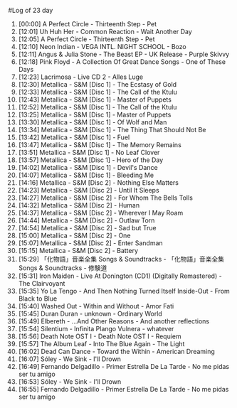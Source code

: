 #Log of 23 day

1. [00:00] A Perfect Circle - Thirteenth Step - Pet
1. [12:01] Uh Huh Her - Common Reaction - Wait Another Day
1. [12:05] A Perfect Circle - Thirteenth Step - Pet
1. [12:10] Neon Indian - VEGA INTL. NIGHT SCHOOL - Bozo
1. [12:11] Angus & Julia Stone - The Beast EP - UK Release - Purple Skivvy
1. [12:18] Pink Floyd - A Collection Of Great Dance Songs - One of These Days
1. [12:23] Lacrimosa - Live CD 2 - Alles Luge
1. [12:30] Metallica - S&M [Disc 1] - The Ecstasy of Gold
1. [12:33] Metallica - S&M [Disc 1] - The Call of the Ktulu
1. [12:43] Metallica - S&M [Disc 1] - Master of Puppets
1. [12:52] Metallica - S&M [Disc 1] - The Call of the Ktulu
1. [13:25] Metallica - S&M [Disc 1] - Master of Puppets
1. [13:30] Metallica - S&M [Disc 1] - Of Wolf and Man
1. [13:34] Metallica - S&M [Disc 1] - The Thing That Should Not Be
1. [13:42] Metallica - S&M [Disc 1] - Fuel
1. [13:47] Metallica - S&M [Disc 1] - The Memory Remains
1. [13:51] Metallica - S&M [Disc 1] - No Leaf Clover
1. [13:57] Metallica - S&M [Disc 1] - Hero of the Day
1. [14:02] Metallica - S&M [Disc 1] - Devil's Dance
1. [14:07] Metallica - S&M [Disc 1] - Bleeding Me
1. [14:16] Metallica - S&M [Disc 2] - Nothing Else Matters
1. [14:23] Metallica - S&M [Disc 2] - Until It Sleeps
1. [14:27] Metallica - S&M [Disc 2] - For Whom The Bells Tolls
1. [14:32] Metallica - S&M [Disc 2] - Human
1. [14:37] Metallica - S&M [Disc 2] - Wherever I May Roam
1. [14:44] Metallica - S&M [Disc 2] - Outlaw Torn
1. [14:54] Metallica - S&M [Disc 2] - Sad but True
1. [15:00] Metallica - S&M [Disc 2] - One
1. [15:07] Metallica - S&M [Disc 2] - Enter Sandman
1. [15:15] Metallica - S&M [Disc 2] - Battery
1. [15:29] 「化物語」音楽全集 Songs & Soundtracks - 「化物語」音楽全集 Songs & Soundtracks - 修験道
1. [15:31] Iron Maiden - Live At Donington (CD1) (Digitally Remastered) - The Clairvoyant
1. [15:35] Yo La Tengo - And Then Nothing Turned Itself Inside-Out - From Black to Blue
1. [15:40] Washed Out - Within and Without - Amor Fati
1. [15:45] Duran Duran - unknown - Ordinary World
1. [15:49] Elbereth - ...And Other Reasons - And another reflections
1. [15:54] Silentium - Infinita Plango Vulnera - whatever
1. [15:56] Death Note OST I - Death Note OST I - Requiem
1. [15:57] The Album Leaf - Into The Blue Again - The Light
1. [16:02] Dead Can Dance - Toward the Within - American Dreaming
1. [16:07] Sóley - We Sink - I'll Drown
1. [16:49] Fernando Delgadillo - Primer Estrella De La Tarde - No me pidas ser tu amigo
1. [16:53] Sóley - We Sink - I'll Drown
1. [16:55] Fernando Delgadillo - Primer Estrella De La Tarde - No me pidas ser tu amigo
